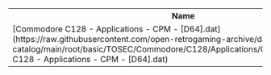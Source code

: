 <table>
<tr><th>Name</th><th>Size</th></tr>
<tr><td>[Commodore C128 - Applications - CPM - [D64].dat](https://raw.githubusercontent.com/open-retrogaming-archive/dat-catalog/main/root/basic/TOSEC/Commodore/C128/Applications/CPM/[D64]/Commodore C128 - Applications - CPM - [D64].dat)</td><td>2350</td></tr>
</table>
